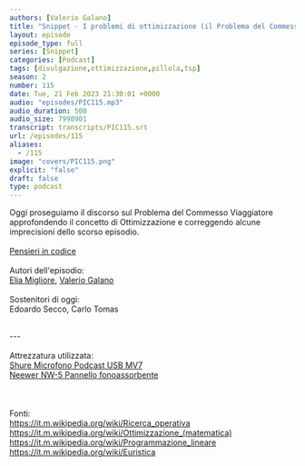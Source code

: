 ```yaml
---
authors: [Valerio Galano]
title: "Snippet - I problemi di ottimizzazione (il Problema del Commesso Viaggiatore errata corrige)"
layout: episode
episode_type: full
series: [Snippet]
categories: [Podcast]
tags: [divulgazione,ottimizzazione,pillola,tsp]
season: 2
number: 115
date: Tue, 21 Feb 2023 21:30:01 +0000
audio: "episodes/PIC115.mp3"
audio_duration: 500
audio_size: 7998901
transcript: transcripts/PIC115.srt
url: /episodes/115
aliases: 
  - /115
image: "covers/PIC115.png"
explicit: "false"
draft: false
type: podcast
---
```

Oggi proseguiamo il discorso sul Problema del Commesso Viaggiatore approfondendo il concetto di Ottimizzazione e correggendo alcune imprecisioni dello scorso episodio.<br />
<br />
<a href="https://pensieriincodice.it" target="_blank" rel="noreferrer noopener">Pensieri in codice</a><br />
<br />
Autori dell'episodio:<br />
<a href="https://github.com/eliax1996" target="_blank" rel="noreferrer noopener">Elia Migliore</a>, <a href="https://valeriogalano.it" target="_blank" rel="noreferrer noopener">Valerio Galano</a><br />
<br />
Sostenitori di oggi:<br />
Edoardo Secco, Carlo Tomas<br />
<br />




---<br />
<br />
Attrezzatura utilizzata:<br />
<a href="https://amzn.to/3862ZRf" target="_blank" rel="noreferrer noopener">Shure Microfono Podcast USB MV7</a><br />
<a href="https://amzn.to/3rysTFP" target="_blank" rel="noreferrer noopener">Neewer NW-5 Pannello fonoassorbente</a><br />
<br />
<br />
<br />
Fonti:<br />
https://it.m.wikipedia.org/wiki/Ricerca_operativa<br />
https://it.m.wikipedia.org/wiki/Ottimizzazione_(matematica)<br />
https://it.m.wikipedia.org/wiki/Programmazione_lineare<br />
https://it.m.wikipedia.org/wiki/Euristica<br />
<br />






